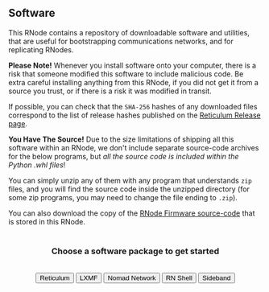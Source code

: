 [title]: <> (Software)
## Software
This RNode contains a repository of downloadable software and utilities, that are useful for bootstrapping communications networks, and for replicating RNodes.

**Please Note!** Whenever you install software onto your computer, there is a risk that someone modified this software to include malicious code. Be extra careful installing anything from this RNode, if you did not get it from a source you trust, or if there is a risk it was modified in transit.

If possible, you can check that the `SHA-256` hashes of any downloaded files correspond to the list of release hashes published on the [Reticulum Release page](https://github.com/markqvist/Reticulum/releases).

**You Have The Source!** Due to the size limitations of shipping all this software within an RNode, we don't include separate source-code archives for the below programs, but *all the source code is included within the Python .whl files*!

You can simply unzip any of them with any program that understands `zip` files, and you will find the source code inside the unzipped directory (for some zip programs, you may need to change the file ending to `.zip`).

You can also download the copy of the [RNode Firmware source-code]({ASSET_PATH}pkg/rnode_firmware.zip) that is stored in this RNode.
<br/><br/>
<center>
<h3>Choose a software package to get started</h3>
<br/>
<a href="./s_rns.html"><button type="button" id="task-rns">Reticulum</button></a>
<a href="./s_lxmf.html"><button type="button" id="task-rns">LXMF</button></a>
<a href="./s_nn.html"><button type="button" id="task-rns">Nomad Network</button></a>
<a href="./s_rnsh.html"><button type="button" id="task-rns">RN Shell</button></a>
<a href="./s_sideband.html"><button type="button" id="task-rns">Sideband</button></a>
</center>